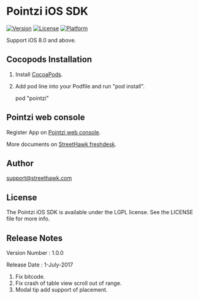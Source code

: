 # Pointzi iOS SDK

[![Version](https://img.shields.io/cocoapods/v/streethawk.svg?style=flat)](http://cocoadocs.org/docsets/pointzi)
[![License](https://img.shields.io/cocoapods/l/streethawk.svg?style=flat)](http://cocoadocs.org/docsets/pointzi)
[![Platform](https://img.shields.io/cocoapods/p/streethawk.svg?style=flat)](http://cocoadocs.org/docsets/pointzi)

Support iOS 8.0 and above.

## Cocopods Installation

1. Install [CocoaPods](http://cocoapods.org).
2. Add pod line into your Podfile and run "pod install". 

    pod "pointzi"

## Pointzi web console

Register App on [Pointzi web console](https://edward.pointzi.com/). 

More documents on [StreetHawk freshdesk](https://streethawk.freshdesk.com/helpdesk). 

## Author

support@streethawk.com

## License

The Pointzi iOS SDK is available under the LGPL license. See the LICENSE file for more info.

## Release Notes

Version Number   : 1.0.0

Release Date     : 1-July-2017

1. Fix bitcode.
2. Fix crash of table view scroll out of range.
3. Modal tip add support of placement.
